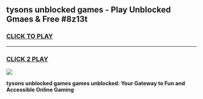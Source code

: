 
## tysons unblocked games - Play Unblocked Gmaes & Free #8z13t
<h3>
<a href="https://news.freeplayer.one?title=tysons_unblocked_games&ref=03M">CLICK TO PLAY</a></h3>
<hr>

<h3>
<a href="https://news.freeplayer.one?title=tysons_unblocked_games&ref=03M">CLICK 2 PLAY</a>
  
</h3>

<a href="https://news.freeplayer.one?title=tysons_unblocked_games&ref=03M"><img src="https://clearcache.store/games.png"></a>


**tysons unblocked games games unblocked: Your Gateway to Fun and Accessible Online Gaming**
